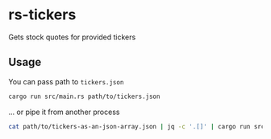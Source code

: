 # rs-tickers

Gets stock quotes for provided tickers


## Usage

You can pass path to `tickers.json`
```bash
cargo run src/main.rs path/to/tickers.json
```

... or pipe it from another process
```bash
cat path/to/tickers-as-an-json-array.json | jq -c '.[]' | cargo run src/main.rs
```
